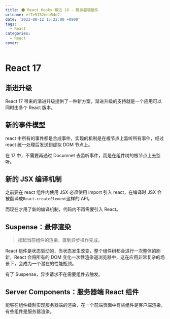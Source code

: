 ```yaml
---
title: ⚫ React Hooks 精进 18 - 服务器端组件
urlname: ef7e5152eeb54d2
date: '2023-08-12 15:22:00 +0800'
tags:
  - React
categories:
  - React
cover:
---
```


# React 17

## 渐进升级

React 17 带来的渐进升级提供了一种新方案，渐进升级的支持就是一个应用可以同时由多个 React 版本。

## 新的事件模型

react 中所有的事件都是合成事件，实现的机制是在根节点上监听所有事件，经过 react 统一处理后发送到虚拟 DOM 节点上。

在 17 中，不需要再通过 Documnet 去监听事件，而是在组件树的根节点上去监听。

## 新的 JSX 编译机制

之前要在 react 组件内使用 JSX 必须使用 import 引入 react，在编译时 JSX 会被翻译成`React.createElement`这样的 API。

而现在才用了新的编译机制，代码内不再需要引入 React。

## Suspense：悬停渲染

> 挂起当前组件的渲染，直到异步操作完成。

React 组件是状态驱动的，当状态发生改变，整个组件树都会进行一次整体的刷新，React 会将所有的 DOM 变化一次性渲染道浏览器中，这在应用非常复杂的场景下，会成为一个潜在的性能瓶颈。

有了 Suspense，异步请求不在需要组件去触发。

## Server Components：服务器端 React 组件

能够在组件级别实现服务器端的渲染，在一个前端页面中有些组件是客户端渲染，有些组件是服务器渲染。
